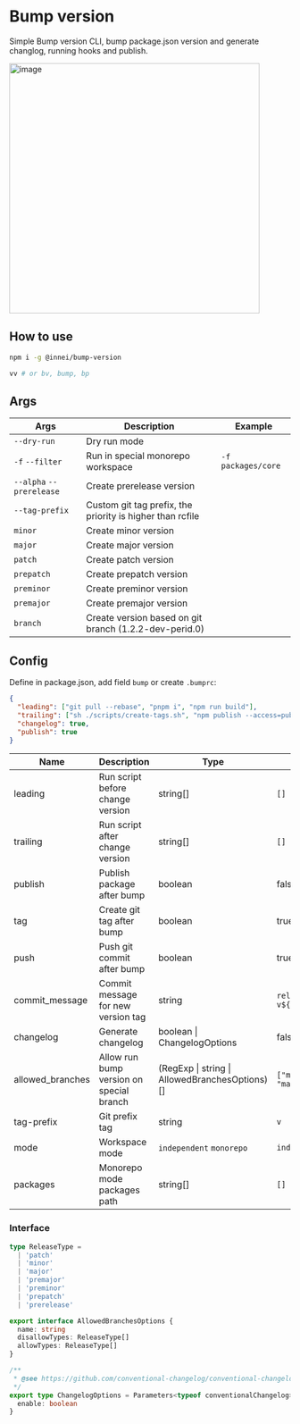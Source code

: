 # Bump version

Simple Bump version CLI, bump package.json version and generate changlog, running hooks and publish.

<img width="448" alt="image" src="https://user-images.githubusercontent.com/41265413/205250027-59c6d398-5242-45b6-997f-df63ad34aae5.png">

## How to use

```bash
npm i -g @innei/bump-version

vv # or bv, bump, bp
```

## Args

| Args                     | Description                                               | Example            |
| ------------------------ | --------------------------------------------------------- | ------------------ |
| `--dry-run`              | Dry run mode                                              |                    |
| `-f` `--filter`          | Run in special monorepo workspace                         | `-f packages/core` |
| `--alpha` `--prerelease` | Create prerelease version                                 |                    |
| `--tag-prefix`           | Custom git tag prefix, the priority is higher than rcfile |                    |
| `minor`                  | Create minor version                                      |                    |
| `major`                  | Create major version                                      |                    |
| `patch`                  | Create patch version                                      |                    |
| `prepatch`               | Create prepatch version                                   |                    |
| `preminor`               | Create preminor version                                   |                    |
| `premajor`               | Create premajor version                                   |                    |
| `branch`                 | Create version based on git branch (1.2.2-dev-perid.0)    |                    |

## Config

Define in package.json, add field `bump` or create `.bumprc`:

```json
{
  "leading": ["git pull --rebase", "pnpm i", "npm run build"],
  "trailing": ["sh ./scripts/create-tags.sh", "npm publish --access=public"],
  "changelog": true,
  "publish": true
}
```

| Name             | Description                              | Type                                           | Default                    |
| ---------------- | ---------------------------------------- | ---------------------------------------------- | -------------------------- |
| leading          | Run script before change version         | string[]                                       | `[]`                       |
| trailing         | Run script after change version          | string[]                                       | `[]`                       |
| publish          | Publish package after bump               | boolean                                        | false                      |
| tag              | Create git tag after bump                | boolean                                        | true                       |
| push             | Push git commit after bump               | boolean                                        | true                       |
| commit_message   | Commit message for new version tag       | string                                         | `release: v${NEW_VERSION}` |
| changelog        | Generate changelog                       | boolean \| ChangelogOptions                    | false                      |
| allowed_branches | Allow run bump version on special branch | (RegExp \| string \| AllowedBranchesOptions)[] | `["main", "master"]`       |
| tag-prefix       | Git prefix tag                           | string                                         | `v`                        |
| mode             | Workspace mode                           | `independent` `monorepo`                       | `independent`              |
| packages         | Monorepo mode packages path              | string[]                                       | `[]`                       |

### Interface

```ts
type ReleaseType =
  | 'patch'
  | 'minor'
  | 'major'
  | 'premajor'
  | 'preminor'
  | 'prepatch'
  | 'prerelease'

export interface AllowedBranchesOptions {
  name: string
  disallowTypes: ReleaseType[]
  allowTypes: ReleaseType[]
}

/**
 * @see https://github.com/conventional-changelog/conventional-changelog/tree/master/packages/conventional-changelog-core
 */
export type ChangelogOptions = Parameters<typeof conventionalChangelog>[0] & {
  enable: boolean
}
```
